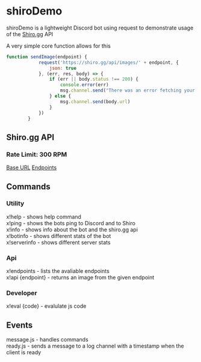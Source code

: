 # shiroDemo
shiroDemo is a lightweight Discord bot using request to demonstrate usage of the [Shiro.gg](https://shirogg/api.endpoints) API  

A very simple core function allows for this

```js
function sendImage(endpoint) {
            request('https://shiro.gg/api/images/' + endpoint, {
                json: true
            }, (err, res, body) => {
                if (err || body.status !== 200) {
                    console.error(err)
                    msg.channel.send("There was an error fetching your image, please try again later.")
                } else {
                    msg.channel.send(body.url)
                }
            })
        }
```
## Shiro.gg API

### Rate Limit: 300 RPM
[Base URL](https://shiro.gg/api)
[Endpoints](https://shiro.gg/api/endpoints)

  
## Commands   
  
### Utility  
x!help - shows help command   
x!ping - shows the bots ping to Discord and to Shiro  
x!info - shows info about the bot and the shiro.gg api  
x!botinfo - shows different stats of the bot  
x!serverinfo - shows different server stats  

### Api  
x!endpoints - lists the avaliable endpoints  
x!api {endpoint} - returns an image from the given endpoint
   
### Developer  
x!eval {code} - evalulate js code  
    
## Events  
 
 message.js - handles commands  
 ready.js - sends a message to a log channel with a timestamp when the client is ready  
